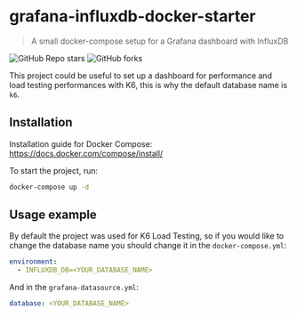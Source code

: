 # grafana-influxdb-docker-starter

> A small docker-compose setup for a Grafana dashboard with InfluxDB

![GitHub Repo stars](https://img.shields.io/github/stars/vabarnabas/grafana-influxdb-docker-starter)
![GitHub forks](https://img.shields.io/github/forks/vabarnabas/grafana-influxdb-docker-starter)

This project could be useful to set up a dashboard for performance and load testing performances with K6, this is why the default database name is `k6`.

## Installation

Installation guide for Docker Compose: https://docs.docker.com/compose/install/

To start the project, run:

```sh
docker-compose up -d
```

## Usage example

By default the project was used for K6 Load Testing, so if you would like to change the database name you should change it in the `docker-compose.yml`:

```yml
environment:
  - INFLUXDB_DB=<YOUR_DATABASE_NAME>
```

And in the `grafana-datasource.yml`:

```yml
database: <YOUR_DATABASE_NAME>
```
